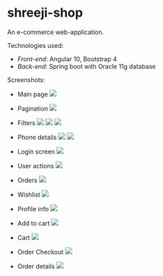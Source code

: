 # shreeji-shop

An e-commerce web-application.

Technologies used:
- *Front-end*: Angular 10, Bootstrap 4
- *Back-end*: Spring boot with Oracle 11g database

Screenshots:

- Main page
![](Screenshots/1_main_page.png)

- Pagination
![](Screenshots/2_pagination.png)

- Filters
![](Screenshots/3_filters.png)
![](Screenshots/4_brand_filters.png)
![](Screenshots/5_all_brand_filters.png)

- Phone details
![](Screenshots/6_phone_details.png)
![](Screenshots/7_more_from_brand.png)

- Login screen
![](Screenshots/8_sign_in.png)

- User actions
![](Screenshots/9_user_actions.png)

- Orders
![](Screenshots/10_orders.png)

- Wishlist
![](Screenshots/11_wishlist.png)

- Profile info
![](Screenshots/12_profile_info.png)

- Add to cart
![](Screenshots/13_add_to_cart.png)

- Cart
![](Screenshots/14_cart.png)

- Order Checkout
![](Screenshots/15_checkout.png)

- Order details
![](Screenshots/15_order_details.png)



